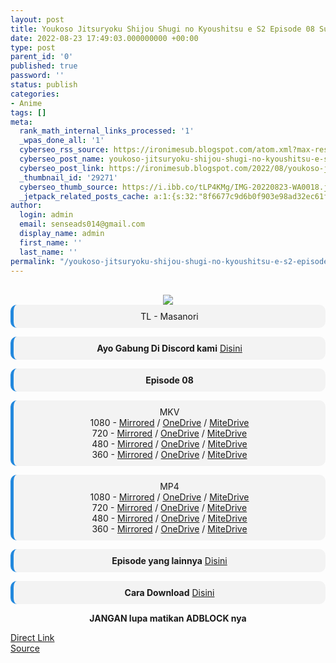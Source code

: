 ```yaml
---
layout: post
title: Youkoso Jitsuryoku Shijou Shugi no Kyoushitsu e S2 Episode 08 Subtitle Indonesia
date: 2022-08-23 17:49:03.000000000 +00:00
type: post
parent_id: '0'
published: true
password: ''
status: publish
categories:
- Anime
tags: []
meta:
  rank_math_internal_links_processed: '1'
  _wpas_done_all: '1'
  cyberseo_rss_source: https://ironimesub.blogspot.com/atom.xml?max-results=150
  cyberseo_post_name: youkoso-jitsuryoku-shijou-shugi-no-kyoushitsu-e-s2-episode-08-subtitle-indonesia
  cyberseo_post_link: https://ironimesub.blogspot.com/2022/08/youkoso-jitsuryoku-shijou-shugi-no_23.html
  _thumbnail_id: '29271'
  cyberseo_thumb_source: https://i.ibb.co/tLP4KMg/IMG-20220823-WA0018.jpg
  _jetpack_related_posts_cache: a:1:{s:32:"8f6677c9d6b0f903e98ad32ec61f8deb";a:2:{s:7:"expires";i:1663383651;s:7:"payload";a:3:{i:0;a:1:{s:2:"id";i:29051;}i:1;a:1:{s:2:"id";i:29119;}i:2;a:1:{s:2:"id";i:29089;}}}}
author:
  login: admin
  email: senseads014@gmail.com
  display_name: admin
  first_name: ''
  last_name: ''
permalink: "/youkoso-jitsuryoku-shijou-shugi-no-kyoushitsu-e-s2-episode-08-subtitle-indonesia/"
---
```


<div style="text-align: center">
<br />
<img src="{{ site.baseurl }}/assets/2022/08/IMG-20220823-WA0018.jpg" />
<div style="background-color: #f3f3f3;border-left: 5px solid #2288dd;border-radius: 10px;padding: 10px">
TL - Masanori</div>
<p></p>
<div style="background-color: #f3f3f3;border-left: 5px solid #2288dd;border-radius: 10px;padding: 10px">
<strong>Ayo Gabung Di Discord kami</strong> <a href="https://discord.gg/aNHRkNeY">Disini</a>
</div>
<p></p>
<div style="background-color: #f3f3f3;border-left: 5px solid #2288dd;border-radius: 10px;padding: 10px">
<strong>Episode 08</strong> </div>
<p></p>
<div style="background-color: #f3f3f3;border-left: 5px solid #2288dd;border-radius: 10px;padding: 10px">
MKV<br />
1080 - <a href="https://mir.cr/36JTSFXJ">Mirrored</a> / <a href="https://smkn1stg-my.sharepoint.com/:v:/g/personal/irony_smkn1sintang_sch_id/Ed81PFFJue9EuMTxjJ_RBhABiHkOYtrynCPqgAA-tPRnug?e=rSP91D">OneDrive</a> / <a href="https://mitedrive.my.id/view/5777002aa8aeb38">MiteDrive</a><br />
720 - <a href="https://mir.cr/0TGBZZXW">Mirrored</a> / <a href="https://smkn1stg-my.sharepoint.com/:v:/g/personal/irony_smkn1sintang_sch_id/EULsiHxekY5Ijhumt4WCNfwBbvCLBvL0UHP02LQg_sIMiA?e=ACcykH">OneDrive</a> / <a href="https://mitedrive.my.id/view/96aaaa03db9309c">MiteDrive</a><br />
480 - <a href="https://mir.cr/QJEXWPBS">Mirrored</a> / <a href="https://smkn1stg-my.sharepoint.com/:v:/g/personal/irony_smkn1sintang_sch_id/EU7TGLR8Ut5BiipRwYu49fwBzNM1VCzbopDPJaj-xzVHsg?e=1MhEVw">OneDrive</a> / <a href="https://mitedrive.my.id/view/61ab860075c9603">MiteDrive</a><br />
360 - <a href="https://mir.cr/18H7GVQ8">Mirrored</a> / <a href="https://smkn1stg-my.sharepoint.com/:v:/g/personal/irony_smkn1sintang_sch_id/EceYgTG6hqJHjasElrw2v7YBIzdxLHfo88Tc0SpAAYzTbA?e=YsYgcD">OneDrive</a> / <a href="https://mitedrive.my.id/view/4a129dce941da2e">MiteDrive</a>
</div>
<p></p>
<div style="background-color: #f3f3f3;border-left: 5px solid #2288dd;border-radius: 10px;padding: 10px">
MP4<br />
1080 - <a href="https://mir.cr/QPH4UZVM">Mirrored</a> / <a href="https://smkn1stg-my.sharepoint.com/:v:/g/personal/irony_smkn1sintang_sch_id/ERheeyZbvVtBjoZLiXEDe0wBOcgAR58se9-n6R-2BPym3A?e=NskxJi">OneDrive</a> / <a href="https://mitedrive.my.id/view/26c9181fdbd1c16">MiteDrive</a><br />
720 - <a href="https://mir.cr/GCXPR1NC">Mirrored</a> / <a href="https://smkn1stg-my.sharepoint.com/:v:/g/personal/irony_smkn1sintang_sch_id/ESehuaQ1DK9BjR7JSjg7p9IBt-sE5QX_81DgwNqF-ofO-A?e=g5rYRd">OneDrive</a> / <a href="https://mitedrive.my.id/view/8aa56fda9cc625c">MiteDrive</a><br />
480 - <a href="https://mir.cr/1RTLWUQF">Mirrored</a> / <a href="https://smkn1stg-my.sharepoint.com/:v:/g/personal/irony_smkn1sintang_sch_id/Ecm2GiWCMS9Jn7c8Jm5l_MoBVtpNht0030F_LxgQY1QLkA?e=BV3bIC">OneDrive</a> / <a href="https://mitedrive.my.id/view/f5a221252986">MiteDrive</a><br />
360 - <a href="https://mir.cr/1NVQK2H0">Mirrored</a> / <a href="https://smkn1stg-my.sharepoint.com/:v:/g/personal/irony_smkn1sintang_sch_id/ETSLfEQvYRREoHRzkh-7kOUBVRFej5SWI5yK23oK798fpw?e=2p0Og9">OneDrive</a> / <a href="https://mitedrive.my.id/view/a1f1d272bdc2ed7">MiteDrive</a>
</div>
<p>
<div style="background-color: #f3f3f3;border-left: 5px solid #2288dd;border-radius: 10px;padding: 10px">
<strong>Episode yang lainnya</strong> <a href="https://ironimesub.blogspot.com/p/youkoso-jitsuryoku-shijou-shugi-no.html">Disini</a>
</div>
<p></p>
<div style="background-color: #f3f3f3;border-left: 5px solid #2288dd;border-radius: 10px;padding: 10px">
<strong>Cara Download</strong> <a href="https://ironimesub.blogspot.com/2022/04/cara-mendownload-di-mirrored.html">Disini</a>
</div>
<p><strong>JANGAN lupa matikan ADBLOCK nya</strong></p>
</div>
<div class="divbtn"> <a href="https://handymansurrender.com/fihup8buzv?key=94550f7ce39444073321dde3b8782f97" class="btn"><i class="fa fa-download"></i> Direct Link</a> <br /><a href="https://ironimesub.blogspot.com/2022/08/youkoso-jitsuryoku-shijou-shugi-no_23.html">Source</a> </div>
